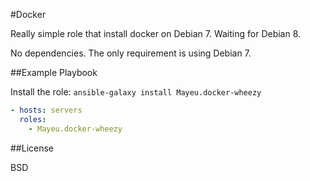 #Docker

Really simple role that install docker on Debian 7. Waiting for Debian 8.

No dependencies. The only requirement is using Debian 7.

##Example Playbook

Install the role: `ansible-galaxy install Mayeu.docker-wheezy`

```yaml
- hosts: servers
  roles:
    - Mayeu.docker-wheezy
```

##License

BSD
